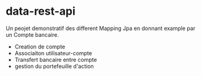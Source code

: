 # data-rest-api

Un peojet demonstratif des different Mapping Jpa en donnant example par un Compte bancaire.
- Creation de compte
- Associaiton utilisateur-compte
- Transfert bancaire entre compte
- gestion du portefeuille d'action


